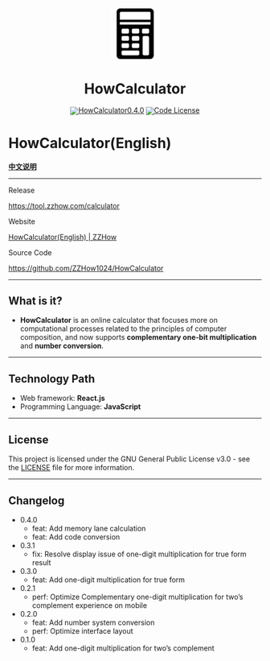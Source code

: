 <div align="center">
  <img src="public/favicon.png" width="20%" alt="HowCalculator" />
  <h1>HowCalculator</h1>
</div>
<div align="center" style="line-height: 1;">
  <a href="https://tool.zzhow.com/calculator"><img alt="HowCalculator0.4.0"
    src="https://img.shields.io/badge/HowCalculator-v0.4.0-blue"/></a>
  <a href="LICENSE"><img alt="Code License"
    src="https://img.shields.io/github/license/ZZHow1024/HowCalculator"></a>
</div>

# **HowCalculator(English)**

[**中文说明**](./README.md)

---

Release

https://tool.zzhow.com/calculator

Website

[HowCalculator(English) | ZZHow](https://www.zzhow.com/HowCalculatorEN)

Source Code

https://github.com/ZZHow1024/HowCalculator

---

## What is it?

- **HowCalculator** is an online calculator that focuses more on computational processes related to the principles of
  computer composition, and now supports **complementary one-bit multiplication** and **number conversion**.

---

## Technology Path

- Web framework: **React.js**
- Programming Language: **JavaScript**

---

## License

This project is licensed under the GNU General Public License v3.0 - see
the [LICENSE](https://github.com/ZZHow1024/HowCalculator/blob/main/LICENSE) file for more information.

---

## Changelog

- 0.4.0
    - feat: Add memory lane calculation
    - feat: Add code conversion
- 0.3.1
    - fix: Resolve display issue of one-digit multiplication for true form result
- 0.3.0
    - feat: Add one-digit multiplication for true form
- 0.2.1
    - perf: Optimize Complementary one-digit multiplication for two’s complement experience on mobile
- 0.2.0
    - feat: Add number system conversion
    - perf: Optimize interface layout
- 0.1.0
    - feat: Add one-digit multiplication for two’s complement
